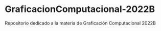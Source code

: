 # GraficacionComputacional-2022B
Repositorio dedicado a la materia de Graficación Computacional 2022B
